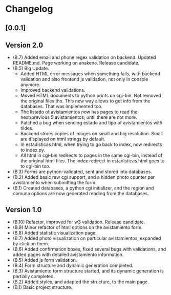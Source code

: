 Changelog
=========
## [0.0.1]

Version 2.0
-----------
- (B.7) Added email and phone regex validation on backend. Updated README.md. Page working on anakena. Release candidate.
- (B.5) Big Update.
  * Added HTML error messages when something fails, with backend validation and also frontend js validation, not only in console anymore.
  * Improved backend validations.
  * Moved HTML documents to python prints on cgi-bin. Not removed the original files tho. This new way allows to get info from the databases. That was implemented too.
  * The listado of avistamientos now has pages to read the next/previous 5 avistamientos, until there are not more.
  * Patched a bug when sending estado and tipo of avistamientos with tildes.
  * Backend stores copies of images on small and big resolution. Small are displayed on html strings by default.
  * In estadisticas.html, when trying to go back to index, now redirects to index.py.
  * All html in cgi-bin redirects to pages in the same cgi-bin, instead of the original html files. 
    The index redirect in estadisticas.html goes to to cgi-bin too.
- (B.3) Forms are python-validated, sent and stored into databases.
- (B.2) Added basic raw cgi support, and a hidden photo counter per avistamiento when submitting the form.
- (B.1) Created databases, a python cgi initializer, 
  and the region and comuna options are now generated reading from the databases. 

Version 1.0
-----------
- (B.10) Refactor, improved for w3 validation. Release candidate.
- (B.9) Minor refactor of html options on the avistamiento form.
- (B.8) Added statistic visualization page.
- (B.7) Added photo visualization on particular avistamientos, expanded by click on them.
- (B.6) Added confirmation boxes, fixed several bugs with validations, and added pages with detailed avistamiento information.
- (B.5) Added js form validation.
- (B.4) Form structure and dynamic generation completed.
- (B.3) Avistamiento form structure started, and its dynamic generation is partially completed.
- (B.2) Added styles, and adapted the structure, to the main page.
- (B.1) Basic project structure.